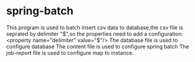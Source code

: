 # spring-batch
This program is used to batch insert csv data to database,the csv file is seprated by delimiter "$",so the properties need to add a configuration:
<property name="delimiter" value="$"/>
The database file is used to configure database
The content file is used to configure spring batch
The job-report file is used to configure map to instance.
